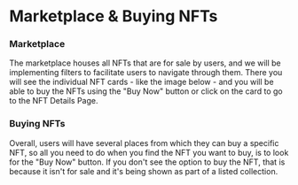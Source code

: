 # Marketplace & Buying NFTs

### Marketplace

The marketplace houses all NFTs that are for sale by users, and we will be implementing filters to facilitate users to navigate through them. There you will see the individual NFT cards - like the image below - and you will be able to buy the NFTs using the "Buy Now" button or click on the card to go to the NFT Details Page.

### Buying NFTs

Overall, users will have several places from which they can buy a specific NFT, so all you need to do when you find the NFT you want to buy, is to look for the "Buy Now" button. If you don't see the option to buy the NFT, that is because it isn't for sale and it's being shown as part of a listed collection.
